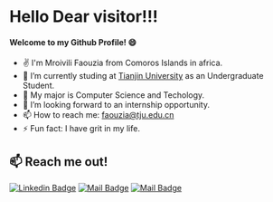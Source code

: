 # Hello Dear visitor!!!
#### Welcome to my Github Profile! 😄
- ✌️ I'm Mroivili Faouzia from Comoros Islands in africa.
- 🔭 I’m currently studing at [Tianjin University](http://www.tju.edu.cn/english/index.htm) as an Undergraduate Student.
- 🌱 My major is Computer Science and Techology.
- 🤔 I’m looking forward to an internship opportunity.
- 📫 How to reach me: faouzia@tju.edu.cn
- ⚡ Fun fact: I have grit in my life.

## :mailbox: Reach me out!

[![Linkedin Badge](https://img.shields.io/badge/-Mfaouzia-0e76a8?style=flat&labelColor=0e76a8&logo=linkedin&logoColor=white)](https://www.linkedin.com/in/mroivili-faouzia-43ab56164/) [![Mail Badge](https://img.shields.io/badge/-@faou_fahad-e84393?style=flat&labelColor=e84393&logo=instagram&logoColor=white)](https://www.instagram.com/faou_fahad/) [![Mail Badge](https://img.shields.io/badge/-Mroivili_Faouzia-c0392b?style=flat&labelColor=c0392b&logo=gmail&logoColor=white)](mailto:saidalifaou@gmail.com)

